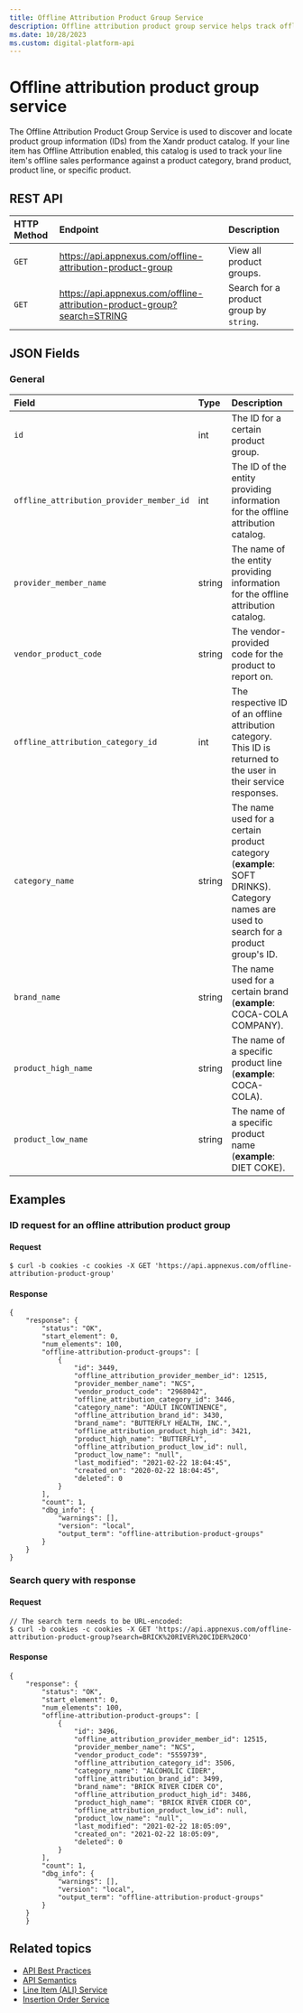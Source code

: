 ```yaml
---
title: Offline Attribution Product Group Service
description: Offline attribution product group service helps track offline sales performance against specific product categories, brands, product lines, or specific products.
ms.date: 10/28/2023
ms.custom: digital-platform-api
---
```


# Offline attribution product group service

The Offline Attribution Product Group Service is used to discover and locate product group information (IDs) from the Xandr product catalog. If your line item has Offline Attribution enabled, this catalog is used to track your line item's offline sales performance against a product category, brand product, product line, or specific product.

## REST API

| HTTP Method | Endpoint | Description |
|:---|:---|:---|
| `GET` |  https://api.appnexus.com/offline-attribution-product-group | View all product groups. |
| `GET` |  https://api.appnexus.com/offline-attribution-product-group?search=STRING | Search for a product group by `string`. |

## JSON Fields

### General

| Field | Type | Description |
|:---|:---|:---|
| `id` | int | The ID for a certain product group. |
| `offline_attribution_provider_member_id` | int | The ID of the entity providing information for the offline attribution catalog. |
| `provider_member_name` | string | The name of the entity providing information for the offline attribution catalog. |
| `vendor_product_code` | string | The vendor-provided code for the product to report on. |
| `offline_attribution_category_id` | int | The respective ID of an offline attribution category. This ID is returned to the user in their service responses. |
| `category_name` | string | The name used for a certain product category (**example**: SOFT DRINKS).<br>Category names are used to search for a product group's ID. |
| `brand_name` | string | The name used for a certain brand (**example**: COCA-COLA COMPANY). |
| `product_high_name` | string | The name of a specific product line (**example**: COCA-COLA). |
| `product_low_name` | string | The name of a specific product name (**example**: DIET COKE). |

## Examples

### ID request for an offline attribution product group

#### Request

```
$ curl -b cookies -c cookies -X GET 'https://api.appnexus.com/offline-attribution-product-group'
```

#### Response

```
{
    "response": {
        "status": "OK",
        "start_element": 0,
        "num_elements": 100,
        "offline-attribution-product-groups": [
            {
                "id": 3449,
                "offline_attribution_provider_member_id": 12515,
                "provider_member_name": "NCS",
                "vendor_product_code": "2968042",
                "offline_attribution_category_id": 3446,
                "category_name": "ADULT INCONTINENCE",
                "offline_attribution_brand_id": 3430,
                "brand_name": "BUTTERFLY HEALTH, INC.",
                "offline_attribution_product_high_id": 3421,
                "product_high_name": "BUTTERFLY",
                "offline_attribution_product_low_id": null,
                "product_low_name": "null",
                "last_modified": "2021-02-22 18:04:45",
                "created_on": "2020-02-22 18:04:45",
                "deleted": 0
            }
        ],
        "count": 1,
        "dbg_info": {
            "warnings": [],
            "version": "local",
            "output_term": "offline-attribution-product-groups"
        }
    }
}
```

### Search query with response

#### Request

```
// The search term needs to be URL-encoded:
$ curl -b cookies -c cookies -X GET 'https://api.appnexus.com/offline-attribution-product-group?search=BRICK%20RIVER%20CIDER%20CO'
```

#### Response

```
{
    "response": {
        "status": "OK",
        "start_element": 0,
        "num_elements": 100,
        "offline-attribution-product-groups": [
            {
                "id": 3496,
                "offline_attribution_provider_member_id": 12515,
                "provider_member_name": "NCS",
                "vendor_product_code": "5559739",
                "offline_attribution_category_id": 3506,
                "category_name": "ALCOHOLIC CIDER",
                "offline_attribution_brand_id": 3499,
                "brand_name": "BRICK RIVER CIDER CO",
                "offline_attribution_product_high_id": 3486,
                "product_high_name": "BRICK RIVER CIDER CO",
                "offline_attribution_product_low_id": null,
                "product_low_name": "null",
                "last_modified": "2021-02-22 18:05:09",
                "created_on": "2021-02-22 18:05:09",
                "deleted": 0
            }
        ],
        "count": 1,
        "dbg_info": {
            "warnings": [],
            "version": "local",
            "output_term": "offline-attribution-product-groups"
        }
    }
    }
```

## Related topics

- [API Best Practices](./api-best-practices.md)
- [API Semantics](./api-semantics.md)
- [Line Item (ALI) Service](./line-item-service---ali.md)
- [Insertion Order Service](./insertion-order-service.md)
